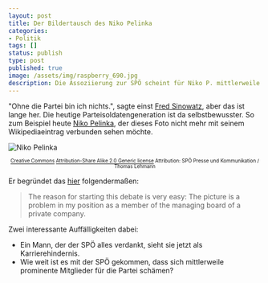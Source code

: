 ```yaml
---
layout: post
title: Der Bildertausch des Niko Pelinka
categories:
- Politik
tags: []
status: publish
type: post
published: true
image: /assets/img/raspberry_690.jpg
description: Die Assoziierung zur SPÖ scheint für Niko P. mittlerweile ein Karrierehindernis zu sein.
---
```


"Ohne die Partei bin ich nichts.", sagte einst [Fred Sinowatz](http://derstandard.at/1216919085382), aber das ist lange her. Die heutige Parteisoldatengeneration ist da selbstbewusster. So zum Beispiel heute [Niko Pelinka](https://de.wikipedia.org/wiki/Niko_Pelinka), der dieses Foto nicht mehr mit seinem Wikipediaeintrag verbunden sehen möchte.

![Niko Pelinka](https://upload.wikimedia.org/wikipedia/commons/thumb/e/e8/Niko_Pelinka.jpg/494px-Niko_Pelinka.jpg "Niko Pelinka")
<p><center><sub><sup><a href="https://en.wikipedia.org/wiki/en:Creative_Commons">Creative Commons</a> <a href="https://creativecommons.org/licenses/by-sa/2.0/deed.en">Attribution-Share Alike 2.0 Generic license</a> Attribution: SPÖ Presse und Kommunikation / Thomas Lehmann</sup></sub></center></p>

Er begründet das [hier](https://commons.wikimedia.org/wiki/Commons:Deletion_requests/File:Niko_Pelinka.jpg) folgendermaßen: 

> The reason for starting this debate is very easy: The picture is a problem in my position as a member of the managing board of a private company.

Zwei interessante Auffälligkeiten dabei:

* Ein Mann, der der SPÖ alles verdankt, sieht sie jetzt als Karrierehindernis.
* Wie weit ist es mit der SPÖ gekommen, dass sich mittlerweile prominente Mitglieder für die Partei schämen?